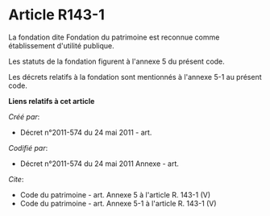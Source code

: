 # Article R143-1

La fondation dite Fondation du patrimoine est reconnue comme établissement d'utilité publique. 

Les statuts de la fondation figurent à l'annexe 5 du présent code. 

Les décrets relatifs à la fondation sont mentionnés à l'annexe 5-1 au présent code.

**Liens relatifs à cet article**

_Créé par_:

  - Décret n°2011-574 du 24 mai 2011  - art.

_Codifié par_:

  - Décret n°2011-574 du 24 mai 2011 Annexe - art.

_Cite_:

  - Code du patrimoine - art. Annexe 5 à l'article R. 143-1 (V)
  - Code du patrimoine - art. Annexe 5-1 à l'article R. 143-1 (V)
